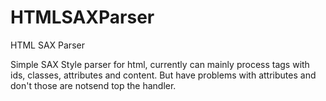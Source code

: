 # HTMLSAXParser
HTML SAX Parser


Simple SAX Style parser for html, currently can mainly process tags with ids, classes, attributes and content. But have problems with attributes and don't those are notsend top the handler.
